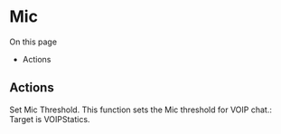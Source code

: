 # Mic

On this page 

  * Actions





## Actions

Set Mic Threshold. This function sets the Mic threshold for VOIP chat.: Target is VOIPStatics.

